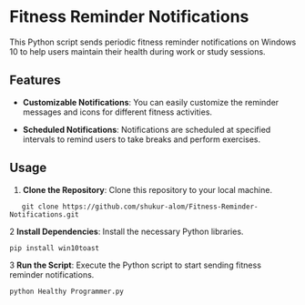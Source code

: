 # Fitness Reminder Notifications

This Python script sends periodic fitness reminder notifications on Windows 10 to help users maintain their health during work or study sessions.

## Features

- **Customizable Notifications**: You can easily customize the reminder messages and icons for different fitness activities.

- **Scheduled Notifications**: Notifications are scheduled at specified intervals to remind users to take breaks and perform exercises.

## Usage

1. **Clone the Repository**: Clone this repository to your local machine.

```
   git clone https://github.com/shukur-alom/Fitness-Reminder-Notifications.git
```
2 **Install Dependencies**: Install the necessary Python libraries.
```
pip install win10toast
```
3 **Run the Script**: Execute the Python script to start sending fitness reminder notifications.
```
python Healthy Programmer.py
```
